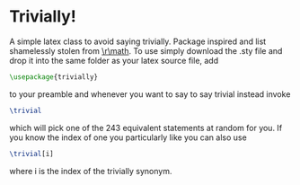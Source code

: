 # Trivially!

A simple latex class to avoid saying trivially. Package inspired and list shamelessly stolen from [\r\math](https://www.reddit.com/r/math/comments/7gqhlc/what_to_say_instead_of_trivially/). To use simply download the .sty file and drop it into the same folder as your latex source file, add
```latex
\usepackage{trivially}
```
to your preamble and whenever you want to say to say trivial instead invoke
```latex
\trivial
```
which will pick one of the 243 equivalent statements at random for you. If you know the index of one you particularly like you can also use
```latex
\trivial[i]
```
where i is the index of the trivially synonym.
